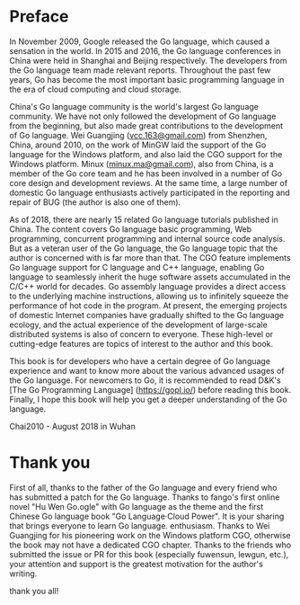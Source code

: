 # Preface

In November 2009, Google released the Go language, which caused a sensation in the world. In 2015 and 2016, the Go language conferences in China were held in Shanghai and Beijing respectively. The developers from the Go language team made relevant reports. Throughout the past few years, Go has become the most important basic programming language in the era of cloud computing and cloud storage.

China's Go language community is the world's largest Go language community. We have not only followed the development of Go language from the beginning, but also made great contributions to the development of Go language. Wei Guangjing (vcc.163@gmail.com) from Shenzhen, China, around 2010, on the work of MinGW laid the support of the Go language for the Windows platform, and also laid the CGO support for the Windows platform. Minux (minux.ma@gmail.com), also from China, is a member of the Go core team and he has been involved in a number of Go core design and development reviews. At the same time, a large number of domestic Go language enthusiasts actively participated in the reporting and repair of BUG (the author is also one of them).

As of 2018, there are nearly 15 related Go language tutorials published in China. The content covers Go language basic programming, Web programming, concurrent programming and internal source code analysis. But as a veteran user of the Go language, the Go language topic that the author is concerned with is far more than that. The CGO feature implements Go language support for C language and C++ language, enabling Go language to seamlessly inherit the huge software assets accumulated in the C/C++ world for decades. Go assembly language provides a direct access to the underlying machine instructions, allowing us to infinitely squeeze the performance of hot code in the program. At present, the emerging projects of domestic Internet companies have gradually shifted to the Go language ecology, and the actual experience of the development of large-scale distributed systems is also of concern to everyone. These high-level or cutting-edge features are topics of interest to the author and this book.

This book is for developers who have a certain degree of Go language experience and want to know more about the various advanced usages of the Go language. For newcomers to Go, it is recommended to read D&K's [The Go Programming Language] (https://gopl.io/) before reading this book. Finally, I hope this book will help you get a deeper understanding of the Go language.

Chai2010 - August 2018 in Wuhan

# Thank you

First of all, thanks to the father of the Go language and every friend who has submitted a patch for the Go language. Thanks to fango's first online novel "Hu Wen Go.ogle" with Go language as the theme and the first Chinese Go language book "Go Language·Cloud Power". It is your sharing that brings everyone to learn Go language. enthusiasm. Thanks to Wei Guangjing for his pioneering work on the Windows platform CGO, otherwise the book may not have a dedicated CGO chapter. Thanks to the friends who submitted the issue or PR for this book (especially fuwensun, lewgun, etc.), your attention and support is the greatest motivation for the author's writing.

thank you all!